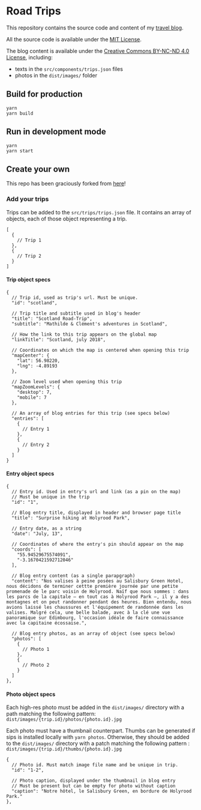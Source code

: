 # Road Trips

This repository contains the source code and content of my [travel blog](https://doesnt.exist.biz/).

All the source code is available under the
[MIT License](https://opensource.org/licenses/MIT).

The blog content is available under the 
[Creative Commons BY-NC-ND 4.0 License](https://creativecommons.org/licenses/by-nc-nd/4.0/), 
including:
- texts in the `src/components/trips.json` files
- photos in the `dist/images/` folder  

## Build for production

```console
yarn
yarn build
```

## Run in development mode

```console
yarn
yarn start
```

## Create your own

This repo has been graciously forked from [here](https://github.com/clemlatz/road-trips)!

### Add your trips

Trips can be added to the `src/trips/trips.json` file. It contains an array of
objects, each of those object representing a trip.

```jsonc
[
  {
    // Trip 1
  },
  {
    // Trip 2
  }
]
```

#### Trip object specs

```jsonc
{
  // Trip id, used as trip's url. Must be unique.
  "id": "scotland",

  // Trip title and subtitle used in blog's header
  "title": "Scotland Road-Trip",
  "subtitle": "Mathilde & Clément's adventures in Scotland",

  // How the link to this trip appears on the global map
  "linkTitle": "Scotland, july 2018",

  // Coordinates on which the map is centered when opening this trip
  "mapCenter": {
    "lat": 56.98220,
    "lng": -4.89193
  },

  // Zoom level used when opening this trip
  "mapZoomLevels": {
    "desktop": 7,
    "mobile": 7
  },

  // An array of blog entries for this trip (see specs below)
  "entries": [
    {
      // Entry 1
    },
    {
      // Entry 2
    }
  ]
}
```

#### Entry object specs

```jsonc
{
  // Entry id. Used in entry's url and link (as a pin on the map)
  // Must be unique in the trip
  "id": "1",

  // Blog entry title, displayed in header and browser page title
  "title": "Surprise hiking at Holyrood Park",

  // Entry date, as a string
  "date": "July, 13",

  // Coordinates of where the entry's pin should appear on the map
  "coords": [
    "55.94529675574091",
    "-3.1670421592712046"
  ],

  // Blog entry content (as a single parapgraph)
  "content": "Nos valises à peine posées au Salisbury Green Hotel, nous décidons de terminer cettte première journée par une petite promenade de le parc voisin de Holyrood. Naïf que nous sommes : dans les parcs de la capitale — en tout cas à Holyrood Park —, il y a des montagnes et on peut randonner pendant des heures. Bien entendu, nous avions laissé les chaussures et l'équipement de randonnée dans les valises. Malgré cela, une belle balade, avec à la clé une vue panoramique sur Edimbourg, l'occasion idéale de faire connaissance avec la capitaine écossaise.",
  
  // Blog entry photos, as an array of object (see specs below)
  "photos": [
    {
      // Photo 1
    },
    {
      // Photo 2
    }
  ]
},
```

#### Photo object specs

Each high-res photo must be added in the `dist/images/` directory with a path 
matching the following pattern:
`dist/images/{trip.id}/photos/{photo.id}.jpg`

Each photo must have a thumbnail counterpart. Thumbs can be generated if sips
is installed locally with `yarn photos`. Otherwise, they should be added to the
`dist/images/` directory with a patch matching the following pattern :
`dist/images/{trip.id}/thumbs/{photo.id}.jpg`

```jsonc
{
  // Photo id. Must match image file name and be unique in trip.
  "id": "1-2",

  // Photo caption, displayed under the thumbnail in blog entry
  // Must be present but can be empty for photo without caption
  "caption": "Notre hôtel, le Salisbury Green, en bordure de Holyrood Park."
},
```